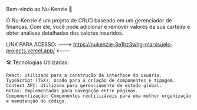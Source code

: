 Bem-vindo ao Nu-Kenzie 🚀

O Nu-Kenzie é um projeto de CRUD baseado em um gerenciador de finanças. Com ele, você pode adicionar e remover valores da sua carteira e obter análises detalhadas dos valores inseridos.

LINK PARA ACESSO: ---> https://nukenzie-3e1hz3whg-marxsuels-projects.vercel.app/ <---

🛠 Tecnologias Utilizadas:

    React: Utilizado para a construção da interface do usuário.
    TypeScript (TSX): Usado para a criação de componentes e tipagem.
    Context API: Utilizado para gerenciamento de estado global.
    Rotas: Implementadas para navegação entre páginas.
    Componentização: Componentes reutilizáveis para uma melhor organização e manutenção do código.

